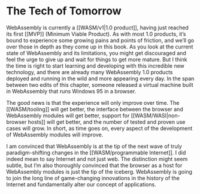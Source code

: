 # The Tech of Tomorrow

WebAssembly is currently a [[WASM/v1|1.0 product]], having just reached its first [[MVP]] (Minimum Viable Product). As with most 1.0 products, it’s bound to experience some growing pains and points of friction, and we’ll go over those in depth as they come up in this book. As you look at the current state of WebAssembly and its limitations, you might get discouraged and feel the urge to give up and wait for things to get more mature. But I think the time is right to start learning and developing with this incredible new technology, and there are already many WebAssembly 1.0 products deployed and running in the wild and more appearing every day. In the span between two edits of this chapter, someone released a virtual machine built in WebAssembly that runs Windows 95 in a browser.

The good news is that the experience will only improve over time. The [[WASM/tooling]] will get better, the interface between the browser and WebAssembly modules will get better, support for [[WASM/WASI|non-browser hosts]] will get better, and the number of tested and proven use cases will grow. In short, as time goes on, every aspect of the development of WebAssembly modules will improve.

I am convinced that WebAssembly is at the tip of the next wave of truly paradigm-shifting changes in the [[WASM/programmable Internet]]. I did indeed mean to say Internet and not just web. The distinction might seem subtle, but I’m also thoroughly convinced that the browser as a host for WebAssembly modules is just the tip of the iceberg. WebAssembly is going to join the long line of game-changing innovations in the history of the Internet and fundamentally alter our concept of applications.
